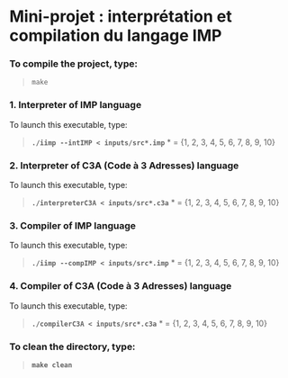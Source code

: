 # Mini-projet : interprétation et compilation du langage IMP


 ### To compile the project, type:<br>
><code>make</code><br>

### 1. Interpreter of IMP language<br>
  To launch this executable, type:<br>
><code>**./iimp --intIMP < inputs/src*.imp**</code> * = {1, 2, 3, 4, 5, 6, 7, 8, 9, 10}

### 2. Interpreter of C3A (Code à 3 Adresses) language<br>
  To launch this executable, type:<br>
><code>**./interpreterC3A < inputs/src*.c3a**</code> * = {1, 2, 3, 4, 5, 6, 7, 8, 9, 10}

### 3. Compiler of IMP language<br>
  To launch this executable, type:<br>
><code>**./iimp --compIMP < inputs/src*.imp**</code> * = {1, 2, 3, 4, 5, 6, 7, 8, 9, 10}

### 4. Compiler of C3A (Code à 3 Adresses) language<br>
  To launch this executable, type:<br>
><code>**./compilerC3A < inputs/src*.c3a**</code> * = {1, 2, 3, 4, 5, 6, 7, 8, 9, 10}

### To clean the directory, type:
><code>**make clean**</code><br>

  

